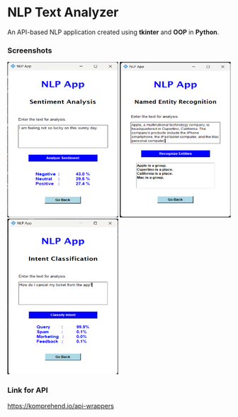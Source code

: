 # NLP Text Analyzer

An API-based NLP application created using **tkinter** and **OOP** in **Python**.

### Screenshots

<span>
<img src="resources/sa.png" height="350" width="250" alt="sa">
<img src="resources/ner.png" height="350" width="250" alt="ner">
<img src="resources/int.png" height="350" width="250" alt="int">
</span>

### Link for API

https://komprehend.io/api-wrappers
